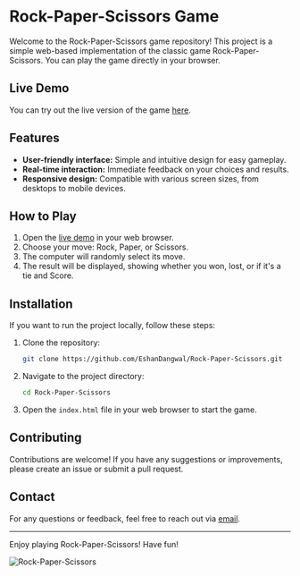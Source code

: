 # Rock-Paper-Scissors Game

Welcome to the Rock-Paper-Scissors game repository! This project is a simple web-based implementation of the classic game Rock-Paper-Scissors. You can play the game directly in your browser.

## Live Demo

You can try out the live version of the game [here](https://eshandangwal.github.io/Rock-Paper-Scissors/).

## Features

- **User-friendly interface:** Simple and intuitive design for easy gameplay.
- **Real-time interaction:** Immediate feedback on your choices and results.
- **Responsive design:** Compatible with various screen sizes, from desktops to mobile devices.

## How to Play

1. Open the [live demo](https://eshandangwal.github.io/Rock-Paper-Scissors/) in your web browser.
2. Choose your move: Rock, Paper, or Scissors.
3. The computer will randomly select its move.
4. The result will be displayed, showing whether you won, lost, or if it's a tie and Score.

## Installation

If you want to run the project locally, follow these steps:

1. Clone the repository:
    ```bash
    git clone https://github.com/EshanDangwal/Rock-Paper-Scissors.git
    ```

2. Navigate to the project directory:
    ```bash
    cd Rock-Paper-Scissors
    ```

3. Open the `index.html` file in your web browser to start the game.

## Contributing

Contributions are welcome! If you have any suggestions or improvements, please create an issue or submit a pull request.


## Contact

For any questions or feedback, feel free to reach out via [email](mailto:eshancdangwal@gmail.com).

---

Enjoy playing Rock-Paper-Scissors! Have fun!

![Rock-Paper-Scissors](screenshot.png)
